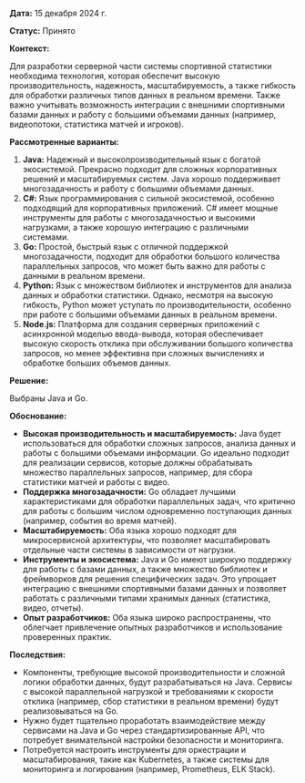 **Дата:** 15 декабря 2024 г.

**Статус:** Принято

**Контекст:**

Для разработки серверной части системы спортивной статистики необходима технология, которая обеспечит высокую производительность, надежность, масштабируемость, а также гибкость для обработки различных типов данных в реальном времени. Также важно учитывать возможность интеграции с внешними спортивными базами данных и работу с большими объемами данных (например, видеопотоки, статистика матчей и игроков).

**Рассмотренные варианты:**

1. **Java:** Надежный и высокопроизводительный язык с богатой экосистемой. Прекрасно подходит для сложных корпоративных решений и масштабируемых систем. Java хорошо поддерживает многозадачность и работу с большими объемами данных.
2. **C#:** Язык программирования с сильной экосистемой, особенно подходящий для корпоративных приложений. C# имеет мощные инструменты для работы с многозадачностью и высокими нагрузками, а также хорошую интеграцию с различными системами.
3. **Go:** Простой, быстрый язык с отличной поддержкой многозадачности, подходит для обработки большого количества параллельных запросов, что может быть важно для работы с данными в реальном времени.
4. **Python:** Язык с множеством библиотек и инструментов для анализа данных и обработки статистики. Однако, несмотря на высокую гибкость, Python может уступать по производительности, особенно при работе с большими объемами данных в реальном времени.
5. **Node.js:** Платформа для создания серверных приложений с асинхронной моделью ввода-вывода, которая обеспечивает высокую скорость отклика при обслуживании большого количества запросов, но менее эффективна при сложных вычислениях и обработке больших объемов данных.

**Решение:**

Выбраны Java и Go.

**Обоснование:**

- **Высокая производительность и масштабируемость:** Java будет использоваться для обработки сложных запросов, анализа данных и работы с большими объемами информации. Go идеально подходит для реализации сервисов, которые должны обрабатывать множество параллельных запросов, например, для сбора статистики матчей и работы с видео.
- **Поддержка многозадачности:** Go обладает лучшими характеристиками для обработки параллельных задач, что критично для работы с большим числом одновременно поступающих данных (например, события во время матчей).
- **Масштабируемость:** Оба языка хорошо подходят для микросервисной архитектуры, что позволяет масштабировать отдельные части системы в зависимости от нагрузки.
- **Инструменты и экосистема:** Java и Go имеют широкую поддержку для работы с базами данных, а также множество библиотек и фреймворков для решения специфических задач. Это упрощает интеграцию с внешними спортивными базами данных и позволяет работать с различными типами хранимых данных (статистика, видео, отчеты).
- **Опыт разработчиков:** Оба языка широко распространены, что облегчает привлечение опытных разработчиков и использование проверенных практик.

**Последствия:**

- Компоненты, требующие высокой производительности и сложной логики обработки данных, будут разрабатываться на Java. Сервисы с высокой параллельной нагрузкой и требованиями к скорости отклика (например, сбор статистики в реальном времени) будут реализовываться на Go.
- Нужно будет тщательно проработать взаимодействие между сервисами на Java и Go через стандартизированные API, что потребует внимательной настройки безопасности и мониторинга.
- Потребуется настроить инструменты для оркестрации и масштабирования, такие как Kubernetes, а также системы для мониторинга и логирования (например, Prometheus, ELK Stack).
